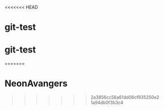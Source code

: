 <<<<<<< HEAD
# git-test
# git-test
=======
# NeonAvangers
>>>>>>> 2a3856cc56a61dd06cf935250e21a94db0f3b3c4
